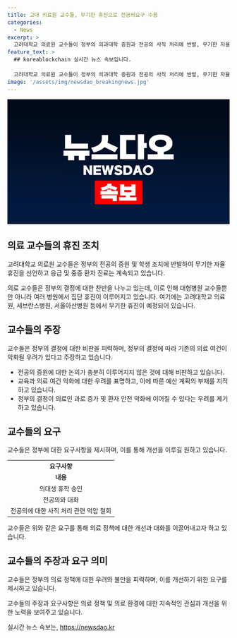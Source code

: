 ```yaml
---
title: 고대 의료원 교수들, 무기한 휴진으로 전공의요구 수용
categories:
  - News
excerpt: >
  고려대학교 의료원 교수들이 정부의 의과대학 증원과 전공의 사직 처리에 반발, 무기한 자율 휴진 선언했다. 응급·중증 환자 진료는 이어감. 교수들은 정부의 결정에 논의 부족과 교육 여건 문제를 지적하고, 전공의 요구사항 적극 수용을 요구. 정부의 의료 정책에 반발하는 대형병원 교수들의 집단 휴진도 이어지고 있음.
feature_text: >
  ## koreablockchain 실시간 뉴스 속보입니다.

  고려대학교 의료원 교수들이 정부의 의과대학 증원과 전공의 사직 처리에 반발, 무기한 자율 휴진 선언했다. 응급·중증 환자 진료는 이어감. 교수들은 정부의 결정에 논의 부족과 교육 여건 문제를 지적하고, 전공의 요구사항 적극 수용을 요구. 정부의 의료 정책에 반발하는 대형병원 교수들의 집단 휴진도 이어지고 있음.
image: '/assets/img/newsdao_breakingnews.jpg'
---
```


<p><img src="/assets/img/newsdao_breakingnews.jpg" alt="koreablockchain 속보" /></p>

<h2 data-ke-size="size26">의료 교수들의 휴진 조치</h2>

<p>고려대학교 의료원 교수들은 정부의 전공의 증원 및 학생 조치에 반발하여 무기한 자율 휴진을 선언하고 응급 및 중증 환자 진료는 계속되고 있습니다.</p>

<p data-ke-size="size16">의료 교수들은 정부의 결정에 대한 찬반을 나누고 있는데, 이로 인해 대형병원 교수들뿐만 아니라 여러 병원에서 집단 휴진이 이루어지고 있습니다. 여기에는 고려대학교 의료원, 세브란스병원, 서울아산병원 등에서 무기한 휴진이 예정되어 있습니다.</p>

<h2 data-ke-size="size26">교수들의 주장</h2>

<p>교수들은 정부의 결정에 대한 비판을 피력하며, 정부의 결정에 따라 기존의 의료 여건이 악화될 우려가 있다고 주장하고 있습니다.</p>

<ul>
  <li>전공의 증원에 대한 논의가 충분히 이루어지지 않은 것에 대해 비판하고 있습니다.</li>
  <li>교육과 의료 여건 악화에 대한 우려를 표명하고, 이에 따른 예산 계획의 부재를 지적하고 있습니다.</li>
  <li>정부의 결정이 의료인 과로 증가 및 환자 안전 악화에 이어질 수 있다는 우려를 제기하고 있습니다.</li>
</ul>

<h2 data-ke-size="size26">교수들의 요구</h2>

<p>교수들은 정부에 대한 요구사항을 제시하며, 이를 통해 개선을 이루길 원하고 있습니다. </p>

<table>
  <tr>
    <td style="text-align: center; height: 17px;"><b>요구사항</b></td>
  </tr>
  <tr>
    <td style="text-align: center; height: 17px;"><b>내용</b></td>
  </tr>
  <tr>
    <td style="text-align: center; height: 17px;">의대생 휴학 승인</td>
  </tr>
  <tr>
    <td style="text-align: center; height: 17px;">전공의와 대화</td>
  </tr>
  <tr>
    <td style="text-align: center; height: 17px;">전공의에 대한 사직 처리 관련 억압 철회</td>
  </tr>
</table>

<p data-ke-size="size16">교수들은 위와 같은 요구를 통해 의료 정책에 대한 개선과 대화를 이끌어내고자 하고 있습니다.</p>

<h2 data-ke-size="size26">교수들의 주장과 요구 의미</h2>

<p>교수들은 정부의 의료 정책에 대한 우려와 불만을 피력하며, 이를 개선하기 위한 요구를 제시하고 있습니다.</p>

<p data-ke-size="size16">교수들의 주장과 요구사항은 의료 정책 및 의료 환경에 대한 지속적인 관심과 개선을 위한 노력을 보여주고 있습니다.</p>
실시간 뉴스 속보는, <a href="https://newsdao.kr" rel="dofollow">https://newsdao.kr</a>


